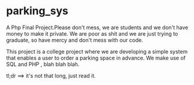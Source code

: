 # parking_sys
A Php Final Project.Please don't mess, we are students and we don't have money to make it private. We are poor as shit and we are just trying to graduate, so have mercy and don't mess with our code.

This project is a college project where we are developing a simple system that enables a user to order a parking space in advance. We make use of SQL and PHP , blah blah blah. 

tl;dr ==> it's not that long, just read it.
